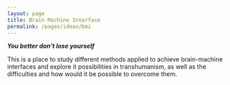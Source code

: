 ```yaml
---
layout: page
title: Brain Machine Interface
permalink: /pages/ideas/bmi
---
```

***You better don't lose yourself***

This is a place to study different methods applied to achieve brain-machine interfaces and explore it possibilities in transhumanism, as well as the difficulties and how would it be possible to overcome them.
